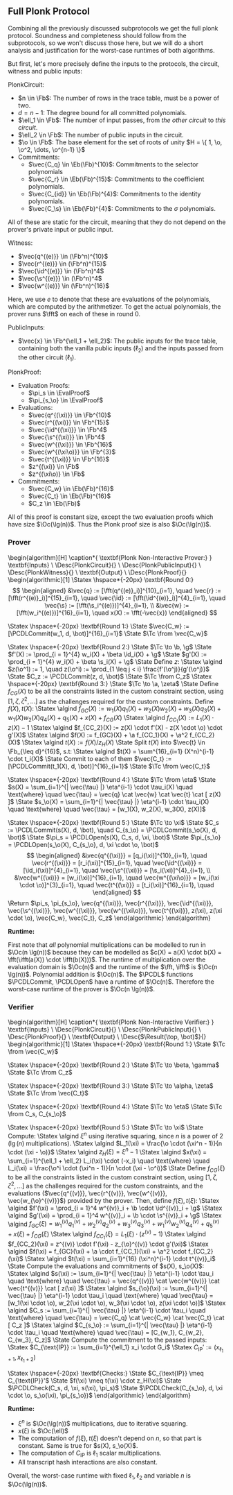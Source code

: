 ## Full Plonk Protocol

Combining all the previously discussed subprotocols we get the full plonk
protocol. Soundness and completeness should follow from the subprotocols, so
we won't discuss those here, but we will do a short analysis and justification
for the worst-case runtimes of both algorithms.

But first, let's more precisely define the inputs to the protocols, the
circuit, witness and public inputs:

PlonkCircuit:

- $n \in \Fb$: The number of rows in the trace table, must be a power of two.
- $d = n - 1$: The degree bound for all committed polynomials.
- $\ell_1 \in \Fb$: The number of input passes, from _the other circuit_ to _this circuit_.
- $\ell_2 \in \Fb$: The number of public inputs in the circuit.
- $\o \in \Fb$: The base element for the set of roots of unity $H = \{ 1, \o, \o^2, \dots, \o^{n-1} \}$
- Commitments:
  - $\vec{C_q} \in \Eb(\Fb)^{10}$: Commitments to the selector polynomials
  - $\vec{C_r} \in \Eb(\Fb)^{15}$: Commitments to the coefficient polynomials.
  - $\vec{C_{id}} \in \Eb(\Fb)^{4}$: Commitments to the identity polynomials.
  - $\vec{C_\s} \in \Eb(\Fb)^{4}$: Commitments to the $\sigma$ polynomials.

All of these are static for the circuit, meaning that they do not depend on
the prover's private input or public input.

Witness:

- $\vec{q^{(e)}} \in (\Fb^n)^{10}$
- $\vec{r^{(e)}} \in (\Fb^n)^{15}$
- $\vec{\id^{(e)}} \in (\Fb^n)^4$
- $\vec{\s^{(e)}} \in (\Fb^n)^4$
- $\vec{w^{(e)}} \in (\Fb^n)^{16}$

Here, we use $e$ to denote that these are evaluations of the polynomials,
which are computed by the arithmetizer. To get the actual polynomials,
the prover runs $\fft$ on each of these in round 0.

PublicInputs:

- $\vec{x} \in \Fb^{\ell_1 + \ell_2}$: The public inputs for the trace table, containing both the vanilla public inputs ($\ell_2$) and the inputs passed from the other circuit ($\ell_1$).

PlonkProof:

- Evaluation Proofs:
  - $\pi_s \in \EvalProof$
  - $\pi_{s_\o} \in \EvalProof$
- Evaluations:
  - $\vec{q^{(\xi)}} \in \Fb^{10}$
  - $\vec{r^{(\xi)}} \in \Fb^{15}$
  - $\vec{\id^{(\xi)}} \in \Fb^4$
  - $\vec{\s^{(\xi)}} \in \Fb^4$
  - $\vec{w^{(\xi)}} \in \Fb^{16}$
  - $\vec{w^{(\xi\o)}} \in \Fb^{3}$
  - $\vec{t^{(\xi)}} \in \Fb^{16}$
  - $z^{(\xi)} \in \Fb$
  - $z^{(\xi\o)} \in \Fb$
- Commitments:
  - $\vec{C_w} \in \Eb(\Fb)^{16}$
  - $\vec{C_t} \in \Eb(\Fb)^{16}$
  - $C_z \in \Eb(\Fb)$

All of this proof is constant size, except the two evaluation proofs which
have size $\Oc(\lg(n))$. Thus the Plonk proof size is also $\Oc(\lg(n))$.

### Prover

\begin{algorithm}[H]
\caption*{
  \textbf{Plonk Non-Interactive Prover:}
}
\textbf{Inputs} \\
  \Desc{PlonkCircuit}{} \\
  \Desc{PlonkPublicInput}{} \\
  \Desc{PlonkWitness}{} \\
\textbf{Output} \\
  \Desc{PlonkProof}{}
\begin{algorithmic}[1]
  \Statex \hspace*{-20px} \textbf{Round 0:}
    $$
    \begin{aligned}
      &\vec{q} := [\fft(q^{(e)}_i)]^{10}_{i=1}, \quad
      \vec{r} := [\fft(r^{(e)}_i)]^{15}_{i=1}, \quad
      \vec{\id} := [\fft(\id^{(e)}_i)]^{4}_{i=1}, \quad
      \vec{\s} := [\fft(\s_i^{(e)})]^{4}_{i=1}, \\
      &\vec{w} := [\fft(w_i^{(e)})]^{16}_{i=1}, \quad
      x(X) := \fft(-\vec{x})
    \end{aligned}
    $$

  \Statex \hspace*{-20px} \textbf{Round 1:}
    \State $\vec{C_w} := [\PCDLCommit(w_1, d, \bot)]^{16}_{i=1}$
    \State $\Tc \from \vec{C_w}$

  \Statex \hspace*{-20px} \textbf{Round 2:}
    \State $\Tc \to \b, \g$
    \State $f'(X) := \prod_{i = 1}^{4} w_i(X) + \beta \id_i(X) + \g$
    \State $g'(X) := \prod_{i = 1}^{4} w_i(X) + \beta \s_i(X) + \g$
    \State Define $z$:
      \Statex \algind $z(\o^1) := 1, \quad z(\o^i) := \prod_{1 \leq j < i} \frac{f'(\o^j)}{g'(\o^j)}$
    \State $C_z := \PCDLCommit(z, d, \bot)$
    \State $\Tc \from C_z$
  \Statex \hspace*{-20px} \textbf{Round 3:}
  \State $\Tc \to \a, \zeta$
  \State Define $f_{CG}(X)$ to be all the constraints listed in the custom constraint section, using $[1, \zeta, \zeta^2, \dots]$ as the challenges required for the custom constraints. Define $f(X), t(X)$:
    \Statex \algind $f_{GC}(X) := w_1(X) q_1(X) + w_2(X) w_2(X) + w_3(X) q_3(X) + w_1(X) w_2(X) q_4(X) + q_5(X) + x(X) + f_{CG}(X)$
    \Statex \algind $f_{CC_1}(X) := L_1(X) \cdot z(X) - 1$
    \Statex \algind $f_{CC_2}(X) := z(X) \cdot f'(X) - z(X \cdot \o) \cdot g'(X)$
    \Statex \algind $f(X) := f_{GC}(X) + \a f_{CC_1}(X) + \a^2 f_{CC_2}(X)$
    \Statex \algind $t(X) := f(X) / z_H(X)$
  \State Split $t(X)$ into $\vec{t} \in \Fb_{\leq d}^{16}$, s.t:
    \Statex \algind $t(X) = \sum^{16}_{i=1} (X^n)^{i-1} \cdot t_i(X)$
  \State Commit to each of them $\vec{C_t} := [\PCDLCommit(t_1(X), d, \bot)]^{16}_{i=1}$
  \State $\Tc \from \vec{C_t}$

  \Statex \hspace*{-20px} \textbf{Round 4:}
  \State $\Tc \from \eta$
  \State $s(X) = \sum_{i=1}^{| \vec{\tau} |} \eta^{i-1} \cdot \tau_i(X) \quad \text{where} \quad \vec{\tau} = \vec{q} \cat \vec{w} \cat \vec{t} \cat [ z(X) ]$
  \State $s_\o(X) = \sum_{i=1}^{| \vec{\tau} |} \eta^{i-1} \cdot \tau_i(X) \quad \text{where} \quad \vec{\tau} = [w_1(X), w_2(X), w_3(X), z(X)]$

  \Statex \hspace*{-20px} \textbf{Round 5:}
  \State $\Tc \to \xi$
  \State $C_s := \PCDLCommit(s(X), d, \bot), \quad C_{s_\o} = \PCDLCommit(s_\o(X), d, \bot)$
  \State $\pi_s = \PCDLOpen(s(X), C_s, d, \xi, \bot)$
  \State $\pi_{s_\o} = \PCDLOpen(s_\o(X), C_{s_\o}, d, \xi \cdot \o, \bot)$
    $$
    \begin{aligned}
      &\vec{q^{(\xi)}} = [q_i(\xi)]^{10}_{i=1}, \quad
      \vec{r^{(\xi)}} = [r_i(\xi)]^{15}_{i=1}, \quad
      \vec{\id^{(\xi)}} = [\id_i(\xi)]^{4}_{i=1}, \quad
      \vec{\s^{(\xi)}} = [\s_i(\xi)]^{4}_{i=1}, \\
      &\vec{w^{(\xi)}} = [w_i(\xi)]^{16}_{i=1}, \quad
      \vec{w^{(\xi\o)}} = [w_i(\xi \cdot \o)]^{3}_{i=1}, \quad
      \vec{t^{(\xi)}} = [t_i(\xi)]^{16}_{i=1}, \quad
    \end{aligned}
    $$
  \Return $\pi_s, \pi_{s_\o}, \vec{q^{(\xi)}}, \vec{r^{(\xi)}}, \vec{\id^{(\xi)}}, \vec{\s^{(\xi)}}, \vec{w^{(\xi)}}, \vec{w^{(\xi\o)}}, \vec{t^{(\xi)}}, z(\xi), z(\xi \cdot \o), \vec{C_w}, \vec{C_t}, C_z$
  \end{algorithmic}
\end{algorithm}

**Runtime:**

First note that _all_ polynomial multiplications can be modelled to run in
$\Oc(n \lg(n))$ because they can be modelled as $c(X) = a(X) \cdot b(X) = \fft(\ifft(a(X))
\cdot \ifft(b(X)))$. The runtime of multiplication over the evaluation domain
is $\Oc(n)$ and the runtime of the $\fft, \ifft$ is $\Oc(n \lg(n))$. Polynomial
addition is $\Oc(n)$. The $\PCDL$ functions $\PCDLCommit, \PCDLOpen$ have
a runtime of $\Oc(n)$. Therefore the worst-case runtime of the prover is
$\Oc(n \lg(n))$.

### Verifier

\begin{algorithm}[H]
\caption*{
  \textbf{Plonk Non-Interactive Verifier:}
}
\textbf{Inputs} \\
  \Desc{PlonkCircuit}{} \\
  \Desc{PlonkPublicInput}{} \\
  \Desc{PlonkProof}{} \\
\textbf{Output} \\
  \Desc{$\Result(\top, \bot)$}{}
\begin{algorithmic}[1]
  \Statex \hspace*{-20px} \textbf{Round 1:}
  \State $\Tc \from \vec{C_w}$

  \Statex \hspace*{-20px} \textbf{Round 2:}
  \State $\Tc \to \beta, \gamma$
  \State $\Tc \from C_z$


  \Statex \hspace*{-20px} \textbf{Round 3:}
  \State $\Tc \to \alpha, \zeta$
  \State $\Tc \from \vec{C_t}$

  \Statex \hspace*{-20px} \textbf{Round 4:}
  \State $\Tc \to \eta$
  \State $\Tc \from C_s, C_{s_\o}$

  \Statex \hspace*{-20px} \textbf{Round 5:}
  \State $\Tc \to \xi$
  \State Compute:
    \Statex \algind $\xi^n$ using iterative squaring, since $n$ is a power of 2 ($\lg(n)$ multiplications).
    \Statex \algind $L_1(\xi) = \frac{\o \cdot (\xi^n - 1)}{n \cdot (\xi - \o)}$
    \Statex \algind $z_H(\xi) = \xi^n - 1$
    \Statex \algind $x(\xi) = \sum_{i=1}^{\ell_1 + \ell_2} L_i(\xi) \cdot (-x_i) \quad \text{where} \quad L_i(\xi) = \frac{\o^i \cdot (\xi^n - 1)}{n \cdot (\xi - \o^i)}$
  \State Define $f_{CG}(\xi)$ to be all the constraints listed in the custom constraint
  section, using $[1, \zeta, \zeta^2, \dots]$ as the challenges required for the
  custom constraints, and the evaluations ($\vec{q^{(v)}}, \vec{r^{(v)}},
  \vec{w^{(v)}}, \vec{w_{\o}^{(v)}}$) provided by the prover. Then, define $f(\xi), t(\xi)$:
    \Statex \algind $f'(\xi) = \prod_{i = 1}^4 w^{(v)}_i + \b \cdot \id^{(v)}_i + \g$
    \Statex \algind $g'(\xi) = \prod_{i = 1}^4 w^{(v)}_i + \b \cdot \s^{(v)}_i + \g$
    \Statex \algind $f_{GC}(\xi) = w^{(v)}_1 q^{(v)}_1 + w^{(v)}_2 q^{(v)}_2 + w^{(v)}_3 q^{(v)}_3 + w^{(v)}_1 w^{(v)}_2 q^{(v)}_4 + q^{(v)}_5 + x(\xi) + f_{CG}(\xi)$
    \Statex \algind $f_{CC_1}(\xi) = L_1(\xi) \cdot (z^{(v)} - 1)$
    \Statex \algind $f_{CC_2}(\xi) = z^{(v)} \cdot f'(\xi) - z_{\o}^{(v)} \cdot g'(\xi)$
    \Statex \algind $f(\xi) = f_{GC}(\xi) + \a \cdot f_{CC_1}(\xi) + \a^2 \cdot f_{CC_2}(\xi)$
    \Statex \algind $t(\xi) = \sum_{i=1}^{16} (\xi^n)^{i-1} \cdot t^{(v)}_i$
  \State Compute the evaluations and commitments of $s(X), s_\o(X)$:
    \Statex \algind $s(\xi) := \sum_{i=1}^{| \vec{\tau} |} \eta^{i-1} \cdot \tau_i \quad \text{where} \quad \vec{\tau} = \vec{q^{(v)}} \cat \vec{w^{(v)}} \cat \vec{t^{(v)}} \cat [ z(\xi) ]$
    \Statex \algind $s_{\o}(\xi) := \sum_{i=1}^{| \vec{\tau} |} \eta^{i-1} \cdot \tau_i \quad \text{where} \quad \vec{\tau} = [w_1(\xi \cdot \o), w_2(\xi \cdot \o), w_3(\xi \cdot \o), z(\xi \cdot \o)]$
    \Statex \algind $C_s := \sum_{i=1}^{| \vec{\tau} |} \eta^{i-1} \cdot \tau_i \quad \text{where} \quad \vec{\tau} = \vec{C_q} \cat \vec{C_w} \cat \vec{C_t} \cat [ C_z ]$
    \Statex \algind $C_{s_\o} := \sum_{i=1}^{| \vec{\tau} |} \eta^{i-1} \cdot \tau_i \quad \text{where} \quad \vec{\tau} = [C_{w_1}, C_{w_2}, C_{w_3}, C_z]$
  \State Compute the commitment to the passed inputs:
    \Statex $C_{\text{IP}} := \sum_{i=1}^{\ell_1} x_i \cdot G_i$
    \Statex $C_{\text{IP}}' := (x_{\ell_1 + 1}, x_{\ell_1 + 2})$

  \Statex \hspace*{-20px} \textbf{Checks:}
  \State $C_{\text{IP}} \meq C_{\text{IP}}'$
  \State $f(\xi) \meq t(\xi) \cdot z_H(\xi)$
  \State $\PCDLCheck(C_s, d, \xi, s(\xi), \pi_s)$
  \State $\PCDLCheck(C_{s_\o}, d, \xi \cdot \o, s_\o(\xi), \pi_{s_\o})$
\end{algorithmic}
\end{algorithm}

**Runtime:**

- $\xi^n$ is $\Oc(\lg(n))$ multiplications, due to iterative squaring.
- $x(\xi)$ is $\Oc(\ell)$
- The computation of $f(\xi), t(\xi)$ doesn't depend on $n$, so that part is constant. Same is true for $s(X), s_\o(X)$.
- The computation of $C_{\text{IP}}$ is $\ell_1$ scalar multiplications.
- All transcript hash interactions are also constant.

Overall, the worst-case runtime with fixed $\ell_1, \ell_2$ and variable $n$
is $\Oc(\lg(n))$.
